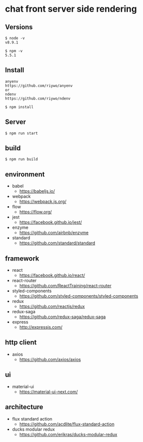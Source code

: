 # chat front server side rendering

## Versions
```
$ node -v
v8.9.1

$ npm -v
5.5.1
```

## Install
```
anyenv
https://github.com/riywo/anyenv
or
ndenv
https://github.com/riywo/ndenv
```
```
$ npm install
```

## Server
```
$ npm run start
```

## build
```
$ npm run build
```

## environment
- babel
  - https://babeljs.io/
- webpack
  - https://webpack.js.org/
- flow
  - https://flow.org/
- jest
  - https://facebook.github.io/jest/
- enzyme
  - https://github.com/airbnb/enzyme
- standard
  - https://github.com/standard/standard

## framework
- react
  - https://facebook.github.io/react/
- react-router
  - https://github.com/ReactTraining/react-router
- styled-components
  - https://github.com/styled-components/styled-components
- redux
  - https://github.com/reactjs/redux
- redux-saga
  - https://github.com/redux-saga/redux-saga
- express
  - http://expressjs.com/

## http client
- axios
  - https://github.com/axios/axios

## ui
- material-ui
  - https://material-ui-next.com/

## architecture
- flux standard action
  - https://github.com/acdlite/flux-standard-action
- ducks modular redux
  - https://github.com/erikras/ducks-modular-redux
